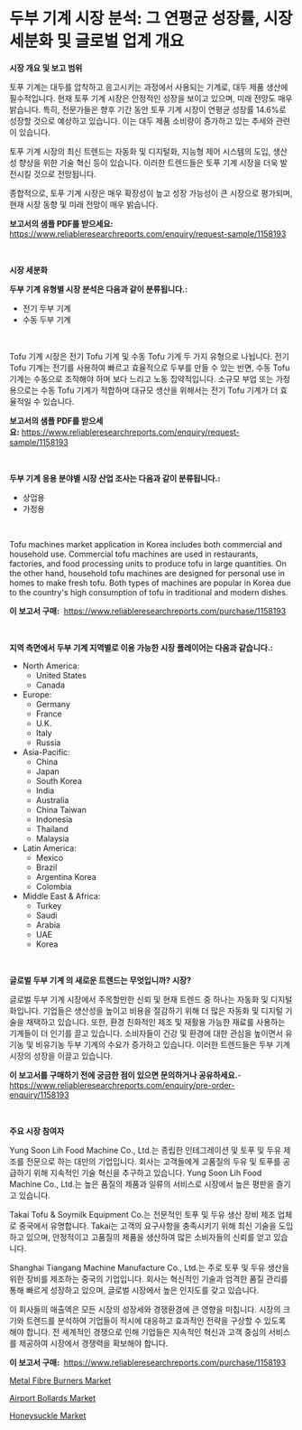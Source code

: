 <p><h1>두부 기계 시장 분석: 그 연평균 성장률, 시장 세분화 및 글로벌 업계 개요</h1></p><p><strong>시장 개요 및 보고 범위</strong></p>
<p><p>토푸 기계는 대두를 압착하고 응고시키는 과정에서 사용되는 기계로, 대두 제품 생산에 필수적입니다. 현재 토푸 기계 시장은 안정적인 성장을 보이고 있으며, 미래 전망도 매우 밝습니다. 특히, 전문가들은 향후 기간 동안 토푸 기계 시장이 연평균 성장률 14.6%로 성장할 것으로 예상하고 있습니다. 이는 대두 제품 소비량이 증가하고 있는 추세와 관련이 있습니다.</p><p>토푸 기계 시장의 최신 트렌드는 자동화 및 디지털화, 지능형 제어 시스템의 도입, 생산성 향상을 위한 기술 혁신 등이 있습니다. 이러한 트렌드들은 토푸 기계 시장을 더욱 발전시킬 것으로 전망됩니다.</p><p>종합적으로, 토푸 기계 시장은 매우 확장성이 높고 성장 가능성이 큰 시장으로 평가되며, 현재 시장 동향 및 미래 전망이 매우 밝습니다.</p></p>
<p><strong>보고서의 샘플 PDF를 받으세요:</strong> <a href="https://www.reliableresearchreports.com/enquiry/request-sample/1158193">https://www.reliableresearchreports.com/enquiry/request-sample/1158193</a></p>
<p>&nbsp;</p>
<p><strong>시장 세분화</strong></p>
<p><strong>두부 기계 유형별 시장 분석은 다음과 같이 분류됩니다.:</strong></p>
<p><ul><li>전기 두부 기계</li><li>수동 두부 기계</li></ul></p>
<p>&nbsp;</p>
<p><p>Tofu 기계 시장은 전기 Tofu 기계 및 수동 Tofu 기계 두 가지 유형으로 나뉩니다. 전기 Tofu 기계는 전기를 사용하여 빠르고 효율적으로 두부를 만들 수 있는 반면, 수동 Tofu 기계는 수동으로 조작해야 하며 보다 느리고 노동 집약적입니다. 소규모 부업 또는 가정용으로는 수동 Tofu 기계가 적합하며 대규모 생산을 위해서는 전기 Tofu 기계가 더 효율적일 수 있습니다.</p></p>
<p><strong>보고서의 샘플 PDF를 받으세요:</strong>&nbsp;<a href="https://www.reliableresearchreports.com/enquiry/request-sample/1158193">https://www.reliableresearchreports.com/enquiry/request-sample/1158193</a></p>
<p>&nbsp;</p>
<p><strong> 두부 기계 응용 분야별 시장 산업 조사는 다음과 같이 분류됩니다.:</strong></p>
<p><ul><li>상업용</li><li>가정용</li></ul></p>
<p>&nbsp;</p>
<p><p>Tofu machines market application in Korea includes both commercial and household use. Commercial tofu machines are used in restaurants, factories, and food processing units to produce tofu in large quantities. On the other hand, household tofu machines are designed for personal use in homes to make fresh tofu. Both types of machines are popular in Korea due to the country's high consumption of tofu in traditional and modern dishes.</p></p>
<p><strong>이 보고서 구매:</strong>&nbsp; <a href="https://www.reliableresearchreports.com/purchase/1158193">https://www.reliableresearchreports.com/purchase/1158193</a></p>
<p>&nbsp;</p>
<p><strong>지역 측면에서 두부 기계 지역별로 이용 가능한 시장 플레이어는 다음과 같습니다.:</strong></p>
<p><ul>
    <li>
        North America:
        <ul>
            <li>United States</li>
            <li>Canada</li>
        </ul>
    </li>
    <li>
        Europe:
        <ul>
            <li>Germany</li>
            <li>France</li>
            <li>U.K.</li>
            <li>Italy</li>
            <li>Russia</li>
        </ul>
    </li>
    <li>
        Asia-Pacific:
        <ul>
            <li>China</li>
            <li>Japan</li>
            <li>South Korea</li>
            <li>India</li>
            <li>Australia</li>
            <li>China Taiwan</li>
            <li>Indonesia</li>
            <li>Thailand</li>
            <li>Malaysia</li>
        </ul>
    </li>
    <li>
        Latin America:
        <ul>
            <li>Mexico</li>
            <li>Brazil</li>
            <li>Argentina Korea</li>
            <li>Colombia</li>
        </ul>
    </li>
    <li>
        Middle East & Africa:
        <ul>
            <li>Turkey</li>
            <li>Saudi</li>
            <li>Arabia</li>
            <li>UAE</li>
            <li>Korea</li>
        </ul>
    </li>
    </ul></p>
<p>&nbsp;</p>
<p><strong>글로벌 두부 기계 의 새로운 트렌드는 무엇입니까? 시장?</strong></p>
<p><p>글로벌 두부 기계 시장에서 주목할만한 신뢰 및 현재 트렌드 중 하나는 자동화 및 디지털화입니다. 기업들은 생산성을 높이고 비용을 절감하기 위해 더 많은 자동화 및 디지털 기술을 채택하고 있습니다. 또한, 환경 친화적인 제조 및 재활용 가능한 재료를 사용하는 기계들이 더 인기를 끌고 있습니다. 소비자들이 건강 및 환경에 대한 관심을 높이면서 유기농 및 비유기농 두부 기계의 수요가 증가하고 있습니다. 이러한 트렌드들은 두부 기계 시장의 성장을 이끌고 있습니다.</p></p>
<p><strong>이 보고서를 구매하기 전에 궁금한 점이 있으면 문의하거나 공유하세요.</strong>- <a href="https://www.reliableresearchreports.com/enquiry/pre-order-enquiry/1158193">https://www.reliableresearchreports.com/enquiry/pre-order-enquiry/1158193</a></p>
<p>&nbsp;</p>
<p><strong>주요 시장 참여자</strong></p>
<p><p>Yung Soon Lih Food Machine Co., Ltd.는 종립한 인테그레이션 및 토푸 및 두유 제조를 전문으로 하는 대만의 기업입니다. 회사는 고객들에게 고품질의 두유 및 토푸를 공급하기 위해 지속적인 기술 혁신을 추구하고 있습니다. Yung Soon Lih Food Machine Co., Ltd.는 높은 품질의 제품과 일류의 서비스로 시장에서 높은 평판을 즐기고 있습니다.</p><p>Takai Tofu & Soymilk Equipment Co.는 전문적인 토푸 및 두유 생산 장비 제조 업체로 중국에서 유명합니다. Takai는 고객의 요구사항을 충족시키기 위해 최신 기술을 도입하고 있으며, 안정적이고 고품질의 제품을 생산하여 많은 소비자들의 신뢰를 얻고 있습니다.</p><p>Shanghai Tiangang Machine Manufacture Co., Ltd.는 주로 토푸 및 두유 생산을 위한 장비를 제조하는 중국의 기업입니다. 회사는 혁신적인 기술과 엄격한 품질 관리를 통해 빠르게 성장하고 있으며, 글로벌 시장에서 높은 인지도를 갖고 있습니다.</p><p>이 회사들의 매출액은 모든 시장의 성장세와 경쟁환경에 큰 영향을 미칩니다. 시장의 크기와 트렌드를 분석하여 기업들이 적시에 대응하고 효과적인 전략을 구상할 수 있도록 해야 합니다. 전 세계적인 경쟁으로 인해 기업들은 지속적인 혁신과 고객 중심의 서비스를 제공하여 시장에서 경쟁력을 확보해야 합니다.</p></p>
<p><strong>이 보고서 구매:</strong>&nbsp;&nbsp;<a href="https://www.reliableresearchreports.com/purchase/1158193">https://www.reliableresearchreports.com/purchase/1158193</a></p>
<p><p><a href="https://view.publitas.com/reportprime-1/metal-fibre-burners-market-insights-market-players-and-forecast-till-2030/">Metal Fibre Burners Market</a></p><p><a href="https://view.publitas.com/reportprime-1/airport-bollards-market-centers-on-aspects-such-as-market-growth-market-share-market-opportunity-and-projected-forecasts-spanning-from-2023-to-2030/">Airport Bollards Market</a></p><p><a href="https://github.com/Hazelklievgspy6vdcsmu106w/Market-Research-Report-List-1/blob/main/honeysuckle-market.md">Honeysuckle Market</a></p></p>
